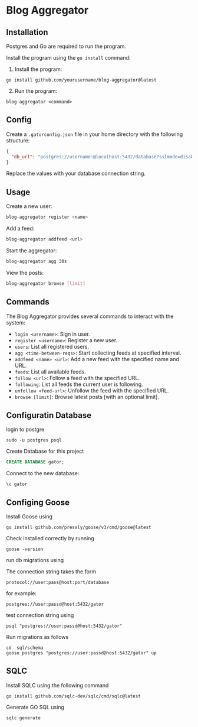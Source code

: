 # Blog Aggregator

## Installation

Postgres and Go are required to run the program.

Install the program using the `go install` command:

1. Install the program:
```shell
go install github.com/yourusername/blog-aggregator@latest
```

2. Run the program:
```shell
blog-aggregator <command>
```

## Config

Create a `.gatorconfig.json` file in your home directory with the following structure:

```json
{
  "db_url": "postgres://username:@localhost:5432/database?sslmode=disable"
}
```

Replace the values with your database connection string.

## Usage

Create a new user:

```bash
blog-aggregator register <name>
```

Add a feed:

```bash
blog-aggregator addfeed <url>
```

Start the aggregator:

```bash
blog-aggregator agg 30s
```

View the posts:

```bash
blog-aggregator browse [limit]
```

## Commands

The Blog Aggregator provides several commands to interact with the system:

- `login <username>`: Sign in user.
- `register <username>`: Register a new user.
- `users`: List all registered users.
- `agg <time-between-reqs>`: Start collecting feeds at specified interval.
- `addfeed <name> <url>`: Add a new feed with the specified name and URL.
- `feeds`: List all available feeds.
- `follow <url>`: Follow a feed with the specified URL.
- `following`: List all feeds the current user is following.
- `unfollow <feed-url>`: Unfollow the feed with the specified URL.
- `browse [limit]`: Browse latest posts [with an optional limit].

## Configuratin Database

login to postgre

```shell
sudo -u postgres psql
```

Create Database for this project
```sql
CREATE DATABASE gator;
```

Connect to the new database:
```
\c gator
```

## Configing Goose

Install Goose using

```shell
go install github.com/pressly/goose/v3/cmd/goose@latest
```

Check installed correctly by running

```shell
goose -version
```

run db migrations using

The connection string takes the form
```shell
protocol://user:pass@host:port/database
```

for example:
```shell
postgres://user:passd@host:5432/gator
```

test connection string using
```shell
psql "postgres://user:passd@host:5432/gator"
```

Run migrations as follows

```shell
cd  sql/schema
goose postgres "postgres://user:passd@host:5432/gator" up
```

## SQLC

Install SQLC using the following command

```shell
go install github.com/sqlc-dev/sqlc/cmd/sqlc@latest
```

Generate GO SQL using

```
sqlc generate
```